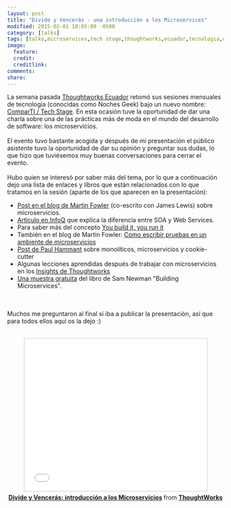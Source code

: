 ```yaml
---
layout: post
title: "Divide y Vencerás - una introducción a los Microservices"
modified: 2015-02-01 18:05:09 -0500
category: [talks]
tags: [talks,microservices,tech stage,thoughtworks,ecuador,tecnologia,comparTI]
image:
  feature:
  credit:
  creditlink:
comments:
share:
---
```


La semana pasada [Thoughtworks Ecuador](http://www.thoughtworks.com/es) retomó sus sesiones mensuales de tecnología (conocidas como Noches Geek) bajo un nuevo nombre: [ComparTI / Tech Stage](http://info.thoughtworks.com/ComparTI-Quito-Enero_Registration-Page.html). En esta ocasión tuve la oportunidad de dar una charla sobre una de las prácticas más de moda en el mundo del desarrollo de software: los microservicios.
<br/><br/>
El evento tuvo bastante acogida y después de mi presentación el público asistente tuvo la oportunidad de dar su opinión y preguntar sus dudas, lo que hizo que tuviésemos muy buenas conversaciones para cerrar el evento.
<br/><br/>
Hubo quien se interesó por saber más del tema, por lo que a continuación dejo una lista de enlaces y libros que están relacionados con lo que tratamos en la sesión (aparte de los que aparecen en la presentación):

  * [Post en el blog de Martin Fowler](http://martinfowler.com/articles/microservices.html) (co-escrito con James Lewis) sobre microservicios.
  * [Artículo en InfoQ](http://www.infoq.com/news/2007/07/soa-ws-relation) que explica la diferencia entre SOA y Web Services.
  * Para saber más del concepto [You build it, you run it](https://www.safaribooksonline.com/library/view/programming-amazon-ec2/9781449303617/ch01s03.html)
  * También en el blog de Martin Fowler: [Como escribir pruebas en un ambiente de microservicios](http://martinfowler.com/articles/microservice-testing/)
  * [Post de Paul Hammant](http://paulhammant.com/2014/12/07/moniliths-cookiecutters-or-microservices/) sobre monolíticos, microservicios y cookie-cutter
  * Algunas lecciones aprendidas después de trabajar con microservicios en los [Insights de Thoughtworks](http://www.thoughtworks.com/insights/blog/microservices-lessons-frontline)
  * [Una muestra gratuita](http://nginx.com/resources/library/oreilly-building-microservices/) del libro de Sam Newman "Building Microservices".

<br/><br/>
Muchos me preguntaron al final si iba a publicar la presentación, así que para todos ellos aquí os la dejo :)
<br/><br/>

<div style="text-align:center;">
  <iframe src="//www.slideshare.net/slideshow/embed_code/44914497" width="425" height="355" frameborder="0" marginwidth="0" marginheight="0" scrolling="no" style="border:1px solid #CCC; border-width:1px; margin-bottom:5px; max-width: 100%;" allowfullscreen> </iframe> <div style="margin-bottom:5px"> <strong> <a href="//www.slideshare.net/ThoughtWorks/microservicios" title="Divide y Vencerás: introducción a los Microservicios" target="_blank">Divide y Vencerás: introducción a los Microservicios</a> </strong> from <strong><a href="//www.slideshare.net/ThoughtWorks" target="_blank">ThoughtWorks</a></strong> </div>
</div>
